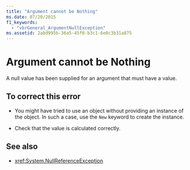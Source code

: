 ```yaml
---
title: "Argument cannot be Nothing"
ms.date: 07/20/2015
f1_keywords: 
  - "vbrGeneral_ArgumentNullException"
ms.assetid: 2abd995b-36a5-45f0-b3c1-6e0c3b31a875
---
```

# Argument cannot be Nothing
A null value has been supplied for an argument that must have a value.  
  
## To correct this error  
  
- You might have tried to use an object without providing an instance of the object. In such a case, use the `New` keyword to create the instance.  
  
- Check that the value is calculated correctly.  
  
## See also

- <xref:System.NullReferenceException>
